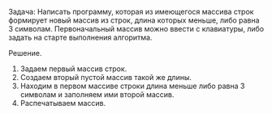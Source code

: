 Задача: Написать программу, которая из имеющегося массива строк формирует новый массив из строк, длина которых меньше, либо равна 3 символам. Первоначальный массив можно ввести с клавиатуры, либо задать на старте выполнения алгоритма.

Решение.
1. Задаем первый массив строк.
2. Создаем вторый пустой массив такой же длины.
3. Находим в первом массиве строки длина меньше либо равна 3 символам и заполняем ими второй массив.
4. Распечатываем массив.